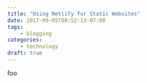 ```yaml
---
title: "Using Netlify for Static Websites"
date: 2017-09-05T08:52:13-07:00
tags:
    - blogging
categories:
    - technology
draft: true
---
```


foo

